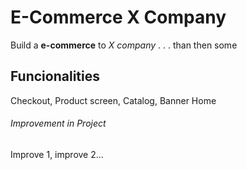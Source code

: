 # E-Commerce X Company

Build a **e-commerce** to *X company* . . . than then some

## Funcionalities

Checkout, Product screen, Catalog, Banner Home 


###### Improvement in Project

Improve 1, improve 2...
